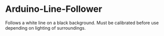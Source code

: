 # Arduino-Line-Follower
Follows a white line on a black background. Must be calibrated before use depending on lighting of surroundings.
